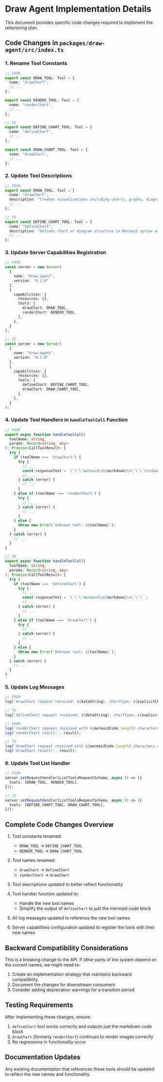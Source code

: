 # Draw Agent Implementation Details

This document provides specific code changes required to implement the refactoring plan.

## Code Changes in `packages/draw-agent/src/index.ts`

### 1. Rename Tool Constants

```typescript
// FROM
export const DRAW_TOOL: Tool = {
  name: "drawChart",
  // ...
};

export const RENDER_TOOL: Tool = {
  name: "renderChart",
  // ...
};

// TO
export const DEFINE_CHART_TOOL: Tool = {
  name: "defineChart",
  // ...
};

export const DRAW_CHART_TOOL: Tool = {
  name: "drawChart",
  // ...
};
```

### 2. Update Tool Descriptions

```typescript
// FROM
export const DRAW_TOOL: Tool = {
  name: "drawChart",
  description: "Creates visualizations including charts, graphs, diagrams, and flow charts",
  // ...
};

// TO
export const DEFINE_CHART_TOOL: Tool = {
  name: "defineChart",
  description: "Defines chart or diagram structure in Mermaid syntax without rendering it visually",
  // ...
};
```

### 3. Update Server Capabilities Registration

```typescript
// FROM
const server = new Server(
  { 
    name: "draw-agent",
    version: "0.1.0"
  },
  {
    capabilities: {
      resources: {},
      tools: {
        drawChart: DRAW_TOOL,
        renderChart: RENDER_TOOL,
      },
    },
  }
);

// TO
const server = new Server(
  { 
    name: "draw-agent",
    version: "0.1.0"
  },
  {
    capabilities: {
      resources: {},
      tools: {
        defineChart: DEFINE_CHART_TOOL,
        drawChart: DRAW_CHART_TOOL,
      },
    },
  }
);
```

### 4. Update Tool Handlers in `handleToolCall` Function

```typescript
// FROM
export async function handleToolCall(
  toolName: string,
  params: Record<string, any>
): Promise<CallToolResult> {
  try {
    if (toolName === 'drawChart') {
      try {
        // ...
        const responseText = `\`\`\`mermaid\n${markdown}\n\`\`\`\n\nGenerated ${chartType} chart from provided data.`;
        // ...
      } catch (error) {
        // ...
      }
    } else if (toolName === 'renderChart') {
      try {
        // ...
      } catch (error) {
        // ...
      }
    } else {
      throw new Error(`Unknown tool: ${toolName}`);
    }
  } catch (error) {
    // ...
  }
}

// TO
export async function handleToolCall(
  toolName: string,
  params: Record<string, any>
): Promise<CallToolResult> {
  try {
    if (toolName === 'defineChart') {
      try {
        // ...
        const responseText = `\`\`\`mermaid\n${markdown}\n\`\`\``;
        // ...
      } catch (error) {
        // ...
      }
    } else if (toolName === 'drawChart') {
      try {
        // ...
      } catch (error) {
        // ...
      }
    } else {
      throw new Error(`Unknown tool: ${toolName}`);
    }
  } catch (error) {
    // ...
  }
}
```

### 5. Update Log Messages

```typescript
// FROM
log(`drawChart request received: ${dataString}, chartType: ${explicitChartType}, title: ${title}`);

// TO
log(`defineChart request received: ${dataString}, chartType: ${explicitChartType}, title: ${title}`);
```

```typescript
// FROM
log(`renderChart request received with ${mermaidCode.length} characters of Mermaid code`);
log('renderChart result:', result);

// TO
log(`drawChart request received with ${mermaidCode.length} characters of Mermaid code`);
log('drawChart result:', result);
```

### 6. Update Tool List Handler

```typescript
// FROM
server.setRequestHandler(ListToolsRequestSchema, async () => ({
  tools: [DRAW_TOOL, RENDER_TOOL],
}));

// TO
server.setRequestHandler(ListToolsRequestSchema, async () => ({
  tools: [DEFINE_CHART_TOOL, DRAW_CHART_TOOL],
}));
```

## Complete Code Changes Overview

1. Tool constants renamed:
   - `DRAW_TOOL` → `DEFINE_CHART_TOOL` 
   - `RENDER_TOOL` → `DRAW_CHART_TOOL`

2. Tool names renamed:
   - `drawChart` → `defineChart`
   - `renderChart` → `drawChart`

3. Tool descriptions updated to better reflect functionality

4. Tool handler function updated to:
   - Handle the new tool names 
   - Simplify the output of `defineChart` to just the mermaid code block

5. All log messages updated to reference the new tool names

6. Server capabilities configuration updated to register the tools with their new names

## Backward Compatibility Considerations

This is a breaking change to the API. If other parts of the system depend on the current names, we might need to:

1. Create an implementation strategy that maintains backward compatibility
2. Document the changes for downstream consumers
3. Consider adding deprecation warnings for a transition period

## Testing Requirements

After implementing these changes, ensure:

1. `defineChart` tool works correctly and outputs just the markdown code block
2. `drawChart` (formerly `renderChart`) continues to render images correctly
3. No regressions in functionality occur

## Documentation Updates

Any existing documentation that references these tools should be updated to reflect the new names and functionality. 